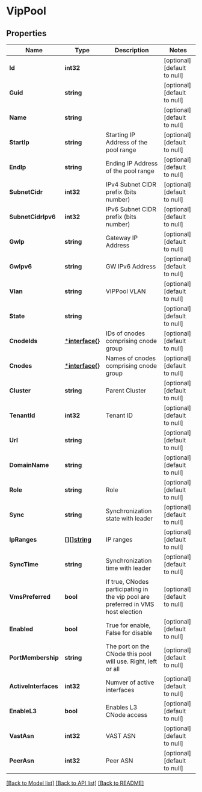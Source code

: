 # VipPool

## Properties
Name | Type | Description | Notes
------------ | ------------- | ------------- | -------------
**Id** | **int32** |  | [optional] [default to null]
**Guid** | **string** |  | [optional] [default to null]
**Name** | **string** |  | [optional] [default to null]
**StartIp** | **string** | Starting IP Address of the pool range | [optional] [default to null]
**EndIp** | **string** | Ending IP Address of the pool range | [optional] [default to null]
**SubnetCidr** | **int32** | IPv4 Subnet CIDR prefix (bits number) | [optional] [default to null]
**SubnetCidrIpv6** | **int32** | IPv6 Subnet CIDR prefix (bits number) | [optional] [default to null]
**GwIp** | **string** | Gateway IP Address | [optional] [default to null]
**GwIpv6** | **string** | GW IPv6 Address | [optional] [default to null]
**Vlan** | **string** | VIPPool VLAN | [optional] [default to null]
**State** | **string** |  | [optional] [default to null]
**CnodeIds** | [***interface{}**](interface{}.md) | IDs of cnodes comprising cnode group | [optional] [default to null]
**Cnodes** | [***interface{}**](interface{}.md) | Names of cnodes comprising cnode group | [optional] [default to null]
**Cluster** | **string** | Parent Cluster | [optional] [default to null]
**TenantId** | **int32** | Tenant ID | [optional] [default to null]
**Url** | **string** |  | [optional] [default to null]
**DomainName** | **string** |  | [optional] [default to null]
**Role** | **string** | Role | [optional] [default to null]
**Sync** | **string** | Synchronization state with leader | [optional] [default to null]
**IpRanges** | [**[][]string**](array.md) | IP ranges | [optional] [default to null]
**SyncTime** | **string** | Synchronization time with leader | [optional] [default to null]
**VmsPreferred** | **bool** | If true, CNodes participating in the vip pool are preferred in VMS host election | [optional] [default to null]
**Enabled** | **bool** | True for enable, False for disable | [optional] [default to null]
**PortMembership** | **string** | The port on the CNode this pool will use. Right, left or all | [optional] [default to null]
**ActiveInterfaces** | **int32** | Numver of active interfaces | [optional] [default to null]
**EnableL3** | **bool** | Enables L3 CNode access | [optional] [default to null]
**VastAsn** | **int32** | VAST ASN | [optional] [default to null]
**PeerAsn** | **int32** | Peer ASN | [optional] [default to null]

[[Back to Model list]](../README.md#documentation-for-models) [[Back to API list]](../README.md#documentation-for-api-endpoints) [[Back to README]](../README.md)


